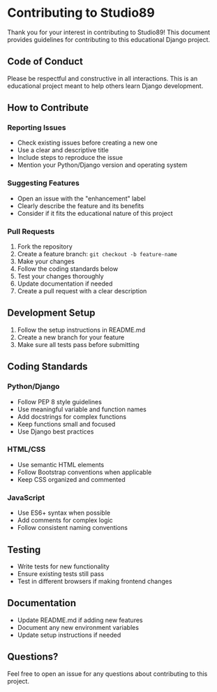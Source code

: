 # Contributing to Studio89

Thank you for your interest in contributing to Studio89! This document provides guidelines for contributing to this educational Django project.

## Code of Conduct

Please be respectful and constructive in all interactions. This is an educational project meant to help others learn Django development.

## How to Contribute

### Reporting Issues
- Check existing issues before creating a new one
- Use a clear and descriptive title
- Include steps to reproduce the issue
- Mention your Python/Django version and operating system

### Suggesting Features
- Open an issue with the "enhancement" label
- Clearly describe the feature and its benefits
- Consider if it fits the educational nature of this project

### Pull Requests
1. Fork the repository
2. Create a feature branch: `git checkout -b feature-name`
3. Make your changes
4. Follow the coding standards below
5. Test your changes thoroughly
6. Update documentation if needed
7. Create a pull request with a clear description

## Development Setup

1. Follow the setup instructions in README.md
2. Create a new branch for your feature
3. Make sure all tests pass before submitting

## Coding Standards

### Python/Django
- Follow PEP 8 style guidelines
- Use meaningful variable and function names
- Add docstrings for complex functions
- Keep functions small and focused
- Use Django best practices

### HTML/CSS
- Use semantic HTML elements
- Follow Bootstrap conventions when applicable
- Keep CSS organized and commented

### JavaScript
- Use ES6+ syntax when possible
- Add comments for complex logic
- Follow consistent naming conventions

## Testing

- Write tests for new functionality
- Ensure existing tests still pass
- Test in different browsers if making frontend changes

## Documentation

- Update README.md if adding new features
- Document any new environment variables
- Update setup instructions if needed

## Questions?

Feel free to open an issue for any questions about contributing to this project.